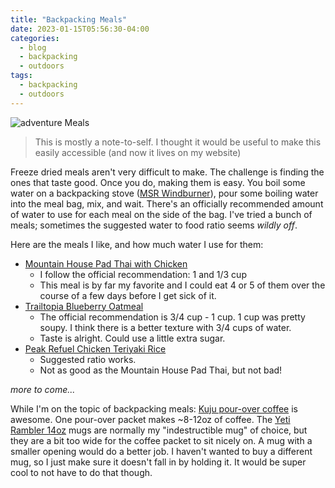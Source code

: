 ```yaml
---
title: "Backpacking Meals"
date: 2023-01-15T05:56:30-04:00
categories:
  - blog
  - backpacking
  - outdoors
tags:
  - backpacking
  - outdoors
---
```


![adventure Meals](/assets/images/adventure-meals.jpg)

> This is mostly a note-to-self. I thought it would be useful to make this easily accessible (and now it lives on my website)

Freeze dried meals aren't very difficult to make. The challenge is finding the ones that taste good. Once you do, making them is easy. You boil some water on a backpacking stove ([MSR Windburner](https://www.msrgear.com/stoves/stove-systems/windburner-personal-stove-system/windburner.html)), pour some boiling water into the meal bag, mix, and wait. There's an officially recommended amount of water to use for each meal on the side of the bag. I've tried a bunch of meals; sometimes the suggested water to food ratio seems _wildly off_.

Here are the meals I like, and how much water I use for them:

+ [Mountain House Pad Thai with Chicken](https://www.amazon.com/Mountain-House-Backpacking-Emergency-Gluten-Free/dp/B084NW22VN?th=1)
    - I follow the official recommendation: 1 and 1/3 cup
    - This meal is by far my favorite and I could eat 4 or 5 of them over the course of a few days before I get sick of it.
+ [Trailtopia Blueberry Oatmeal](https://www.rei.com/product/188956/trailtopia-blueberry-oatmeal-1-serving)
    - The official recommendation is 3/4 cup - 1 cup. 1 cup was pretty soupy. I think there is a better texture with 3/4 cups of water.
    - Taste is alright. Could use a little extra sugar.
+ [Peak Refuel Chicken Teriyaki Rice](https://www.amazon.com/Peak-Refuel-Chicken-Teriyaki-Backpacking/dp/B07BQYXWX1?th=1)
    + Suggested ratio works.
    + Not as good as the Mountain House Pad Thai, but not bad!

_more to come..._

While I'm on the topic of backpacking meals: [Kuju pour-over coffee](https://www.amazon.com/Premium-Single-Serve-Ethically-Specialty-Eco-Friendly/dp/B09MHD4FNR/ref=sr_1_6?keywords=Kuju+Coffee+Pocket+Pour+Over&qid=1673852259&sr=8-6) is awesome. One pour-over packet makes ~8-12oz of coffee. The [Yeti Rambler 14oz](https://www.yeti.com/drinkware/mugs/mug-14oz.html) mugs are normally my "indestructible mug" of choice, but they are a bit too wide for the coffee packet to sit nicely on. A mug with a smaller opening would do a better job. I haven't wanted to buy a different mug, so I just make sure it doesn't fall in by holding it. It would be super cool to not have to do that though.
